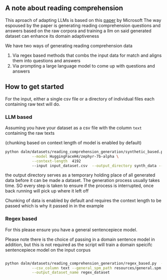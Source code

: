 ## A note about reading comprehension

This aproach of adapting LLMs is based on this [paper](https://arxiv.org/abs/2309.09530) by Microsoft 
The way espoused by the paper is generating reading comprehension questions and answers based on the raw corpora
and training a llm on said generated dataset can enhance its domain adaptiveness

We have two ways of generating  reading comprehension data

1. Via regex based methods that combs the input data for match and aligns them into questions and answers
2. Via prompting a large language model to come up with questions and answers 

## How to get started

For the input, either a single csv file or a directory of individual files each containing raw text will do.


### LLM based

Assuming you have your dataset as a csv file with the column `text` containing the raw texts

(chunking based on context length of model is enabled by default) 

```bash
python dalm/datasets/reading_comprehension_generation/synthetic_based.py \
            --model HuggingFaceH4/zephyr-7b-alpha \
            --context-length  4192
            --input input_dataset.csv  --output_directory synth_data --dataset_name llm_generated_dataset
```

the output directory serves as a temporary holding place of all generated data before it can be made a dataset.
The generation process usually takes time. SO every step is taken to ensure if the process is interrupted, once back running
will pick up where it left off

Chunking of data is enabled by default and requires the context length to be passed  which is why it passed in in the example

### Regex based

For this please ensure you have a general sentencepiece model.

Please note there is the choice of passing in a domain sentence model in addition, but this is not required as
the script will train a domain speicifc sentencepiece model on the input corpus

```bash

python dalm/datasets/reading_comprehension_generation/regex_based.py  --input input.csv \
            --csv_column text --general_spm_path resources/general.spm  \
            --output_dataset_name regex_dataset
```